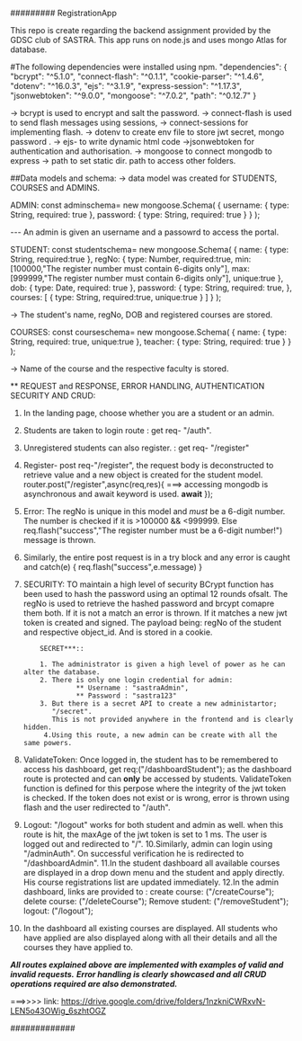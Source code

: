 #########
RegistrationApp

This repo is create regarding the backend assignment provided by the GDSC club of SASTRA.
This app runs on node.js and uses mongo Atlas for database.

#The following dependencies were installed using npm.
"dependencies": {
    "bcrypt": "^5.1.0",
    "connect-flash": "^0.1.1",
    "cookie-parser": "^1.4.6",
    "dotenv": "^16.0.3",
    "ejs": "^3.1.9",
    "express-session": "^1.17.3",
    "jsonwebtoken": "^9.0.0",
    "mongoose": "^7.0.2",
    "path": "^0.12.7"
  }
  
  -> bcrypt is used to encrypt and salt the password.
  -> connect-flash is used to send flash messages using sessions,
  -> connect-sessions for implementing flash.
  -> dotenv to create env file to store jwt secret, mongo password .
  -> ejs- to write dynamic html code
  ->jsonwebtoken for authentication and authorisation.
  -> mongoose to connect mongodb to express
  -> path to set static dir. path to access other folders.
  
 ##Data models and schema:
   -> data model was created for STUDENTS, COURSES and ADMINS.
   
   ADMIN:
       const adminschema= new mongoose.Schema(
    {
        username:
        {
            type: String,
            required: true
        },
        password:
        {
            type: String,
            required: true
        }
    }
);

--- An admin is given an username and a passowrd to access the portal.
 
   STUDENT:
          const studentschema= new mongoose.Schema(
    {
        name:
        {
            type: String,
            required:true
        },
        regNo:
        {
            type: Number,
            required:true,
            min:[100000,"The register number must contain 6-digits only"],
            max: [999999,"The register number must contain 6-digits only"],
            unique:true
        },
        dob:
        {
            type: Date,
            required: true
        },
        password:
        {
            type: String,
            required: true,
        },
        courses:
        [
            {
                type: String,
                required:true,
                unique:true
            }
        ]
    }
);

-> The student's name, regNo, DOB and registered courses are stored.

  COURSES:
        const courseschema= new mongoose.Schema(
    {
        name:
        {
            type: String,
            required: true,
            unique:true
        },
        teacher:
        {
            type: String,
            required: true
        }
    }
);

-> Name of the course and the respective faculty is stored.

  ** REQUEST and RESPONSE, ERROR HANDLING, AUTHENTICATION SECURITY AND CRUD:

1. In the landing page, choose whether you are a student or an admin.
2. Students are taken to login route : get req- "/auth".
3. Unregistered students can also register. : get req- "/register"
4. Register- post req-"/register", the request body is deconstructed to retrieve value and a new object is created for
   the student model.
   router.post("/register",async(req,res){  ===> accessing mongodb is asynchronous and await keyword is used.
   **await**
   });
5. Error: The regNo is unique in this model and *must* be a 6-digit number.
   The number is checked if it is >100000 && <999999.
   Else req.flash("success","The register number must be a 6-digit number!")
   message is thrown.
6. Similarly, the entire post request is in a try block and any error is caught and
   catch(e)
   {
    req.flash("success",e.message)
   }
 7. SECURITY: 
    TO maintain a high level of security BCrypt function has been used to hash the password using an optimal 12 rounds ofsalt.
    The regNo is used to retrieve the hashed password and brcypt comapre them both.
    If it is not a match an error is thrown.
    If it matches a new jwt token is created and signed.
    The payload being: regNo of the student and respective object_id.
    And is stored in a cookie.
 
            SECRET***::
 
            1. The administrator is given a high level of power as he can alter the database.
            2. There is only one login credential for admin:
                     ** Username : "sastraAdmin",
                     ** Password : "sastra123"
            3. But there is a secret API to create a new administartor;
               "/secret".
               This is not provided anywhere in the frontend and is clearly hidden.
             4.Using this route, a new admin can be create with all the same powers.
8. ValidateToken:
   Once logged in, the student has to be remembered to access his dashboard, get req:("/dashboardStudent");
   as the dashboard route is protected and can **only** be accessed by students.
   ValidateToken function is defined for this perpose where the integrity of the jwt token is checked.
   If the token does not exist or is wrong, error is thrown using flash and the user redirected to "/auth".
9. Logout:
   "/logout" works for both student and admin as well.
   when this route is hit, the maxAge of the jwt token is set to 1 ms.
   The user is logged out and redirected to "/".
10.Similarly, admin can login using "/adminAuth".
   On successful verification he is redirected to "/dashboardAdmin".
11.In the student dashboard all available courses are displayed in a drop down menu and the student and apply directly.
   His course registrations list are updated immediately.
12.In the admin dashboard, links are provided to :
   create course: ("/createCourse");
   delete course: ("/deleteCourse");
   Remove student: ("/removeStudent");
   logout: ("/logout");
13. In the dashboard all existing courses are displayed.
   All students who have applied are also displayed along with all their details and all the courses they have applied to.



***All routes explained above are implemented with examples of valid and invalid requests.***
***Error handling is clearly showcased and all CRUD operations required are also demonstrated.***


===>>>> link: https://drive.google.com/drive/folders/1nzkniCWRxvN-LEN5o43OWig_6szhtOGZ



#############
#####
##
